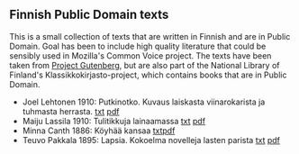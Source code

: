 ## Finnish Public Domain texts

This is a small collection of texts that are written in Finnish and are in Public Domain. Goal has been to include high quality literature that could be sensibly used in Mozilla's Common Voice project. The texts have been taken from [Project Gutenberg](http://www.gutenberg.org/), but are also part of the National Library of Finland's Klassikkokirjasto-project, which contains books that are in Public Domain.

- Joel Lehtonen 1910: Putkinotko. Kuvaus laiskasta viinarokarista ja tuhmasta herrasta. [txt](http://www.gutenberg.org/cache/epub/39261/pg39261.txt) [pdf](http://urn.fi/URN:NBN:fi-fd2010-00000385)
- Maiju Lassila 1910: Tulitikkuja lainaamassa [txt](http://www.gutenberg.org/cache/epub/10927/pg10927.txt) [pdf](http://urn.fi/URN:NBN:fi-fd2010-00000219)
- Minna Canth 1886: Köyhää kansaa [txt](http://www.gutenberg.org/cache/epub/13976/pg13976.txt)[pdf](http://urn.fi/URN:NBN:fi-fd2010-00000613)
- Teuvo Pakkala 1895: Lapsia. Kokoelma novelleja lasten parista [txt](http://www.gutenberg.org/cache/epub/13338/pg13338.txt) [pdf](http://urn.fi/URN:NBN:fi-fd2010-00000565)

